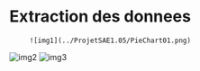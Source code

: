  # Extraction des donnees
         ![img1](../ProjetSAE1.05/PieChart01.png)
 ![img2](../ProjetSAE1.05/PieChart02.png)
 ![img3](../ProjetSAE1.05/PieChart03.png)